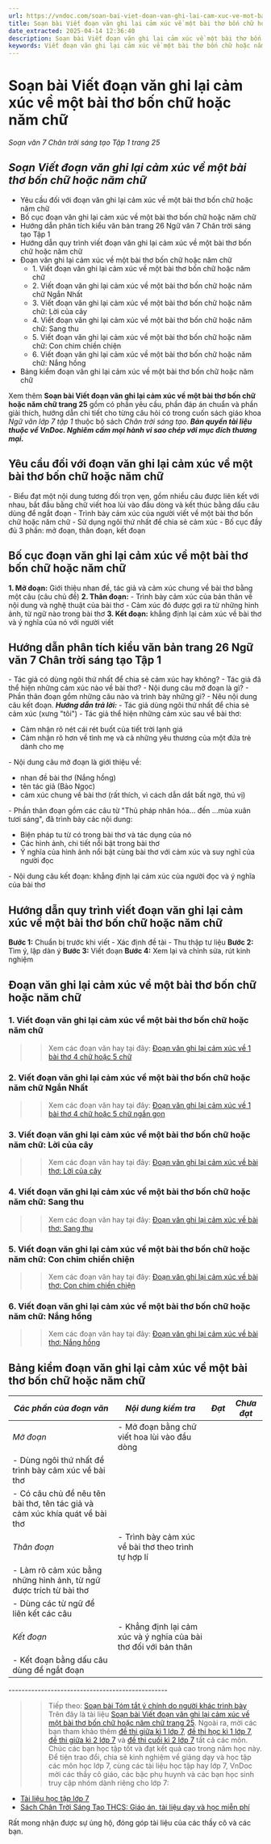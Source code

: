 ```yaml
---
url: https://vndoc.com/soan-bai-viet-doan-van-ghi-lai-cam-xuc-ve-mot-bai-tho-bon-chu-hoac-nam-chu-267979
title: Soạn bài Viết đoạn văn ghi lại cảm xúc về một bài thơ bốn chữ hoặc năm chữ - Soạn văn 7 Chân trời sáng tạo Tập 1 trang 25 - VnDoc.com
date_extracted: 2025-04-14 12:36:40
description: Soạn bài Viết đoạn văn ghi lại cảm xúc về một bài thơ bốn chữ hoặc năm chữ trang 25 nhằm giúp các em HS đạt kết quả tốt trong quá trình làm bài tập và học tập môn Ngữ văn lớp 7 sách Chân trời sáng tạo.
keywords: Viết đoạn văn ghi lại cảm xúc về một bài thơ bốn chữ hoặc năm chữ,Soạn bài Viết đoạn văn ghi lại cảm xúc về một bài thơ bốn chữ hoặc năm chữ,Soạn Viết đoạn văn ghi lại cảm xúc về một bài thơ bốn chữ hoặc năm chữ,Soạn văn 7 Viết đoạn văn ghi lại cảm xúc về một bài thơ bốn chữ hoặc năm chữ,Soạn Ngữ văn 7 Viết đoạn văn ghi lại cảm xúc về một bài thơ bốn chữ hoặc năm chữ,Soạn bài Viết đoạn văn ghi lại cảm xúc về một bài thơ bốn chữ hoặc năm chữ lớp 7,soạn văn 7,ngữ văn 7,văn 7,soan van 7
---
```


# Soạn bài Viết đoạn văn ghi lại cảm xúc về một bài thơ bốn chữ hoặc năm chữ
 _Soạn văn 7 Chân trời sáng tạo Tập 1 trang 25_
##  _**Soạn Viết đoạn văn ghi lại cảm xúc về một bài thơ bốn chữ hoặc năm chữ**_
  * Yêu cầu đối với đoạn văn ghi lại cảm xúc về một bài thơ bốn chữ hoặc năm chữ
  * Bố cục đoạn văn ghi lại cảm xúc về một bài thơ bốn chữ hoặc năm chữ
  * Hướng dẫn phân tích kiểu văn bản trang 26 Ngữ văn 7 Chân trời sáng tạo Tập 1
  * Hướng dẫn quy trình viết đoạn văn ghi lại cảm xúc về một bài thơ bốn chữ hoặc năm chữ
  * Đoạn văn ghi lại cảm xúc về một bài thơ bốn chữ hoặc năm chữ 
    * 1\. Viết đoạn văn ghi lại cảm xúc về một bài thơ bốn chữ hoặc năm chữ
    * 2\. Viết đoạn văn ghi lại cảm xúc về một bài thơ bốn chữ hoặc năm chữ Ngắn Nhất
    * 3\. Viết đoạn văn ghi lại cảm xúc về một bài thơ bốn chữ hoặc năm chữ: Lời của cây
    * 4\. Viết đoạn văn ghi lại cảm xúc về một bài thơ bốn chữ hoặc năm chữ: Sang thu
    * 5\. Viết đoạn văn ghi lại cảm xúc về một bài thơ bốn chữ hoặc năm chữ: Con chim chiền chiện
    * 6\. Viết đoạn văn ghi lại cảm xúc về một bài thơ bốn chữ hoặc năm chữ: Nắng hồng
  * Bảng kiểm đoạn văn ghi lại cảm xúc về một bài thơ bốn chữ hoặc năm chữ

Xem thêm
**Soạn bài Viết đoạn văn ghi lại cảm xúc về một bài thơ bốn chữ hoặc năm chữ trang 25** gồm có phần yêu cầu, phần đáp án chuẩn và phần giải thích, hướng dẫn chi tiết cho từng câu hỏi có trong cuốn  sách giáo khoa _Ngữ văn lớp 7 tập 1_ thuộc bộ sách _Chân trời sáng tạo_.
_**Bản quyền tài liệu thuộc về VnDoc. Nghiêm cấm mọi hành vi sao chép với mục đích thương mại.**_
## **Yêu cầu đối với đoạn văn ghi lại cảm xúc về một bài thơ bốn chữ hoặc năm chữ**
\- Biểu đạt một nội dung tương đối trọn vẹn, gồm nhiều câu được liên kết với nhau, bắt đầu bằng chữ viết hoa lùi vào đầu dòng và kết thúc bằng dấu câu dùng để ngắt đoạn
\- Trình bày cảm xúc của người viết về một bài thơ bốn chữ hoặc năm chữ
\- Sử dụng ngôi thứ nhất để chia sẻ cảm xúc
\- Bố cục đầy đủ 3 phần: mở đoạn, thân đoạn, kết đoạn
## **Bố cục đoạn văn ghi lại cảm xúc về một bài thơ bốn chữ hoặc năm chữ**
**1\. Mở đoạn:** Giới thiệu nhan đề, tác giả và cảm xúc chung về bài thơ bằng một câu \(câu chủ đề\)
**2\. Thân đoạn:**
\- Trình bày cảm xúc của bản thân về nội dung và nghệ thuật của bài thơ
\- Cảm xúc đó được gợi ra từ những hình ảnh, từ ngữ nào trong bài thơ
**3\. Kết đoạn:** khẳng định lại cảm xúc về bài thơ và ý nghĩa của nó với người viết
## **Hướng dẫn phân tích kiểu văn bản trang 26 Ngữ văn 7 Chân trời sáng tạo Tập 1**
\- Tác giả có dùng ngôi thứ nhất để chia sẻ cảm xúc hay không?
\- Tác giả đã thể hiện những cảm xúc nào về bài thơ?
\- Nội dung câu mở đoạn là gì?
\- Phần thân đoạn gồm những câu nào và trình bày những gì?
\- Nêu nội dung câu kết đoạn.
_**Hướng dẫn trả lời:**_
\- Tác giả dùng ngôi thứ nhất để chia sẻ cảm xúc \(xưng "tôi"\)
\- Tác giả thể hiện những cảm xúc sau về bài thơ:
  * Cảm nhận rõ nét cái rét buốt của tiết trời lạnh giá
  * Cảm nhận rõ hơn về tình mẹ và cả những yêu thương của một đứa trẻ dành cho mẹ

\- Nội dung câu mở đoạn là giới thiệu về:
  * nhan đề bài thơ \(Nắng hồng\)
  * tên tác giả \(Bảo Ngọc\) 
  * cảm xúc chung về bài thơ \(rất thích, vì cách dẫn dắt bất ngờ, thú vị\)

\- Phần thân đoạn gồm các câu từ "Thủ pháp nhân hóa... đến ...mùa xuân tươi sáng", đã trình bày các nội dung:
  * Biện pháp tu từ có trong bài thơ và tác dụng của nó
  * Các hình ảnh, chi tiết nổi bật trong bài thơ
  * Ý nghĩa của hình ảnh nổi bật cùng bài thơ với cảm xúc và suy nghĩ của người đọc

\- Nội dung câu kết đoạn: khẳng định lại cảm xúc của người đọc và ý nghĩa của bài thơ
## **Hướng dẫn quy trình viết đoạn văn ghi lại cảm xúc về một bài thơ bốn chữ hoặc năm chữ**
**Bước 1:** Chuẩn bị trước khi viết
\- Xác định đề tài
\- Thu thập tư liệu
**Bước 2:** Tìm ý, lập dàn ý
**Bước 3:** Viết đoạn
**Bước 4:** Xem lại và chỉnh sửa, rút kinh nghiệm
## **Đoạn văn ghi lại cảm xúc về một bài thơ bốn chữ hoặc năm chữ**
###  1\. Viết đoạn văn ghi lại cảm xúc về một bài thơ bốn chữ hoặc năm chữ
>> Xem các đoạn văn hay tại đây: [Đoạn văn ghi lại cảm xúc về 1 bài thơ 4 chữ hoặc 5 chữ](<https://vndoc.com/viet-doan-van-ghi-lai-cam-xuc-ve-mot-bai-tho-bon-chu-hoac-nam-chu-272649>)
### 2\. Viết đoạn văn ghi lại cảm xúc về một bài thơ bốn chữ hoặc năm chữ Ngắn Nhất
>> Xem các đoạn văn hay tại đây: [Đoạn văn ghi lại cảm xúc về 1 bài thơ 4 chữ hoặc 5 chữ ngắn gọn](<https://vndoc.com/viet-doan-van-ghi-lai-cam-xuc-ve-mot-bai-tho-bon-chu-hoac-nam-chu-ngan-gon-272651>)
### 3\. Viết đoạn văn ghi lại cảm xúc về một bài thơ bốn chữ hoặc năm chữ: Lời của cây
>> Xem các đoạn văn hay tại đây: [Đoạn văn ghi lại cảm xúc về bài thơ: Lời của cây](<https://vndoc.com/viet-doan-van-ghi-lai-cam-xuc-ve-bai-tho-loi-cua-cay-272654>)
### 4\. Viết đoạn văn ghi lại cảm xúc về một bài thơ bốn chữ hoặc năm chữ: Sang thu
>> Xem các đoạn văn hay tại đây: [Đoạn văn ghi lại cảm xúc về bài thơ: Sang thu](<https://vndoc.com/viet-doan-van-ghi-lai-cam-xuc-ve-bai-tho-sang-thu-272657>)
### 5\. Viết đoạn văn ghi lại cảm xúc về một bài thơ bốn chữ hoặc năm chữ: Con chim chiền chiện
>> Xem các đoạn văn hay tại đây: [Đoạn văn ghi lại cảm xúc về bài thơ: Con chim chiền chiện](<https://vndoc.com/viet-doan-van-ghi-lai-cam-xuc-ve-bai-tho-con-chim-chien-chien-272658>)
### 6\. Viết đoạn văn ghi lại cảm xúc về một bài thơ bốn chữ hoặc năm chữ: Nắng hồng
>> Xem các đoạn văn hay tại đây: [Đoạn văn ghi lại cảm xúc về bài thơ: Nắng hồng](<https://vndoc.com/viet-doan-van-ghi-lai-cam-xuc-ve-bai-tho-nang-hong-272659>)
## **Bảng kiểm đoạn văn ghi lại cảm xúc về một bài thơ bốn chữ hoặc năm chữ**
 _Các phần của đoạn văn_|  _Nội dung kiểm tra_|  _Đạt_|  _Chưa đạt_  
---|---|---|---  
 _Mở đoạn_|  \- Mở đoạn bằng chữ viết hoa lùi vào đầu dòng| |   
\- Dùng ngôi thứ nhất để trình bày cảm xúc về bài thơ| |   
\- Có câu chủ đề nêu tên bài thơ, tên tác giả và cảm xúc khía quát về bài thơ| |   
 _Thân đoạn_|  \- Trình bày cảm xúc về bài thơ theo trình tự hợp lí| |   
\- Làm rõ cảm xúc bằng những hình ảnh, từ ngữ được trích từ bài thơ| |   
\- Dùng các từ ngữ để liên kết các câu| |   
 _Kết đoạn_|  \- Khẳng định lại cảm xúc và ý nghĩa của bài thơ đối với bản thân| |   
\- Kết đoạn bằng dấu câu dùng để ngắt đoạn| |   
\-------------------------------------------------
>> Tiếp theo: [Soạn bài Tóm tắt ý chính do người khác trình bày](<https://vndoc.com/soan-bai-tom-tat-y-chinh-do-nguoi-khac-trinh-bay-267981>)
Trên đây là tài liệu [Soạn bài Viết đoạn văn ghi lại cảm xúc về một bài thơ bốn chữ hoặc năm chữ trang 25](<https://vndoc.com/soan-bai-viet-doan-van-ghi-lai-cam-xuc-ve-mot-bai-tho-bon-chu-hoac-nam-chu-267979>). Ngoài ra, mời các bạn tham khảo thêm [đề thi giữa kì 1 lớp 7](<https://vndoc.com/de-thi-giua-ki-1-lop7>), [đề thi học kì 1 lớp 7](<https://vndoc.com/de-thi-hoc-ki-1-lop7>), [đề thi giữa kì 2 lớp 7](<https://vndoc.com/de-thi-giua-ki-2-lop7>) và [đề thi cuối kì 2 lớp 7](<https://vndoc.com/de-thi-hoc-ki-2-lop7>) tất cả các môn. Chúc các bạn học tập tốt và đạt kết quả cao trong năm học này.
Để tiện trao đổi, chia sẻ kinh nghiệm về giảng dạy và học tập các môn học lớp 7, cùng các tài liệu học tập hay lớp 7, VnDoc mời các thầy cô giáo, các bậc phụ huynh và các bạn học sinh truy cập nhóm dành riêng cho lớp 7:
  * [Tài liệu học tập lớp 7](</goto?u=aHR0cHM6Ly93d3cuZmFjZWJvb2suY29tL2dyb3Vwcy9UYWkubGlldS5ob2MudGFwLmxvcC43LlZORE9D>)
  * [Sách Chân Trời Sáng Tạo THCS: Giáo án, tài liệu dạy và học miễn phí](</goto?u=aHR0cHM6Ly93d3cuZmFjZWJvb2suY29tL2dyb3Vwcy9zYWNoY2hhbnRyb2lzYW5ndGFvdGhjcw%3D%3D>)

Rất mong nhận được sự ủng hộ, đóng góp tài liệu của các thầy cô và các bạn.
